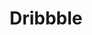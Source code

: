 ---
layout: list
title: Dribbble
slug: dribbble
menu: true
description: >
  Bringing dribbble designs to life.
---
